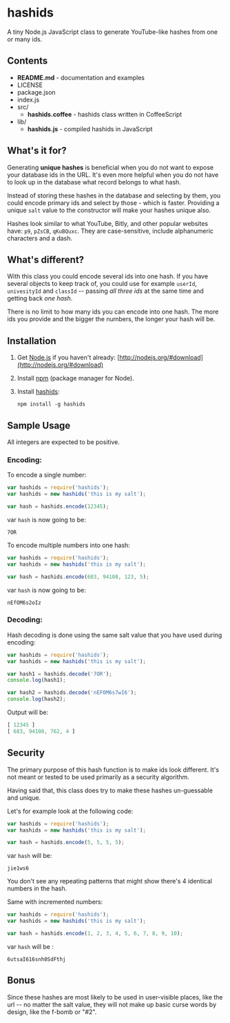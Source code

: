 
# hashids

A tiny Node.js JavaScript class to generate YouTube-like hashes from one or many ids.

## Contents

* **README.md** - documentation and examples
* LICENSE
* package.json
* index.js
* src/
	* **hashids.coffee** - hashids class written in CoffeeScript
* lib/
	* **hashids.js** - compiled hashids in JavaScript

## What's it for?

Generating **unique hashes** is beneficial when you do not want to expose your database ids in the URL. It's even more helpful when you do not have to look up in the database what record belongs to what hash.

Instead of storing these hashes in the database and selecting by them, you could encode primary ids and select by those - which is faster. Providing a unique `salt` value to the constructor will make your hashes unique also.

Hashes look similar to what YouTube, Bitly, and other popular websites have: `p9`, `pZsCB`, `qKuBQuxc`. They are case-sensitive, include alphanumeric characters and a dash.

## What's different?

With this class you could encode several ids into one hash. If you have several objects to keep track of, you could use for example `userId`, `univesityId` and `classId` -- passing *all three ids* at the same time and getting back *one hash*.

There is no limit to how many ids you can encode into one hash. The more ids you provide and the bigger the numbers, the longer your hash will be.

## Installation

1. Get [Node.js](http://nodejs.org/) if you haven't already: [http://nodejs.org/#download](http://nodejs.org/#download)
2. Install [npm](http://npmjs.org/) (package manager for Node).
3. Install [hashids](http://hashids.org/):
	
	`npm install -g hashids`
	
## Sample Usage

All integers are expected to be positive.

### Encoding:

To encode a single number:
	
```javascript
var hashids = require('hashids');
var hashids = new hashids('this is my salt');

var hash = hashids.encode(12345);
```

var `hash` is now going to be:

	7OR

To encode multiple numbers into one hash:
	
```javascript
var hashids = require('hashids');
var hashids = new hashids('this is my salt');

var hash = hashids.encode(683, 94108, 123, 5);
```

var `hash` is now going to be:
	
	nEfOM6s2oIz
	
### Decoding:

Hash decoding is done using the same salt value that you have used during encoding:

```javascript
var hashids = require('hashids');
var hashids = new hashids('this is my salt');

var hash1 = hashids.decode('7OR');
console.log(hash1);

var hash2 = hashids.decode('nEFOM6s7wI6');
console.log(hash2);
```

Output will be:

```javascript
[ 12345 ]
[ 683, 94108, 762, 4 ]
```

## Security

The primary purpose of this hash function is to make ids look different. It's not meant or tested to be used primarily as a security algorithm.

Having said that, this class does try to make these hashes un-guessable and unique.

Let's for example look at the following code:

```javascript
var hashids = require('hashids');
var hashids = new hashids('this is my salt');

var hash = hashids.encode(5, 5, 5, 5);
```

var `hash` will be:
	
	jie1ws6
	
You don't see any repeating patterns that might show there's 4 identical numbers in the hash.

Same with incremented numbers:

```javascript
var hashids = require('hashids');
var hashids = new hashids('this is my salt');

var hash = hashids.encode(1, 2, 3, 4, 5, 6, 7, 8, 9, 10);
```

var `hash` will be :
	
	6utsaI616snh0SdFthj
	
## Bonus

Since these hashes are most likely to be used in user-visible places, like the url -- no matter the salt value, they will not make up basic curse words by design, like the f-bomb or "#2".